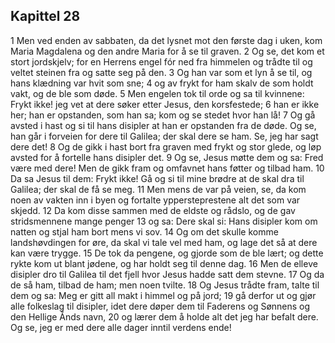 ## Kapittel 28

1 Men ved enden av sabbaten, da det lysnet mot den første dag i uken, kom Maria Magdalena og den andre Maria for å se til graven.
2 Og se, det kom et stort jordskjelv; for en Herrens engel fór ned fra himmelen og trådte til og veltet steinen fra og satte seg på den.
3 Og han var som et lyn å se til, og hans klædning var hvit som sne;
4 og av frykt for ham skalv de som holdt vakt, og de ble som døde.
5 Men engelen tok til orde og sa til kvinnene: Frykt ikke! jeg vet at dere søker etter Jesus, den korsfestede;
6 han er ikke her; han er opstanden, som han sa; kom og se stedet hvor han lå!
7 Og gå avsted i hast og si til hans disipler at han er opstanden fra de døde. Og se, han går i forveien for dere til Galilea; der skal dere se ham. Se, jeg har sagt dere det!
8 Og de gikk i hast bort fra graven med frykt og stor glede, og løp avsted for å fortelle hans disipler det.
9 Og se, Jesus møtte dem og sa: Fred være med dere! Men de gikk fram og omfavnet hans føtter og tilbad ham.
10 Da sa Jesus til dem: Frykt ikke! Gå og si til mine brødre at de skal dra til Galilea; der skal de få se meg.
11 Men mens de var på veien, se, da kom noen av vakten inn i byen og fortalte yppersteprestene alt det som var skjedd.
12 Da kom disse sammen med de eldste og rådslo, og de gav stridsmennene mange penger
13 og sa: Dere skal si: Hans disipler kom om natten og stjal ham bort mens vi sov.
14 Og om det skulle komme landshøvdingen for øre, da skal vi tale vel med ham, og lage det så at dere kan være trygge.
15 De tok da pengene, og gjorde som de ble lært; og dette rykte kom ut blant jødene, og har holdt seg til denne dag.
16 Men de elleve disipler dro til Galilea til det fjell hvor Jesus hadde satt dem stevne.
17 Og da de så ham, tilbad de ham; men noen tvilte.
18 Og Jesus trådte fram, talte til dem og sa: Meg er gitt all makt i himmel og på jord;
19 gå derfor ut og gjør alle folkeslag til disipler, idet dere døper dem til Faderens og Sønnens og den Hellige Ånds navn,
20 og lærer dem å holde alt det jeg har befalt dere. Og se, jeg er med dere alle dager inntil verdens ende!
